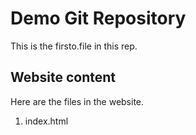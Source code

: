 # Demo Git Repository

This is the firsto.file in this rep.

## Website content

Here are the files in the website.

1. index.html
